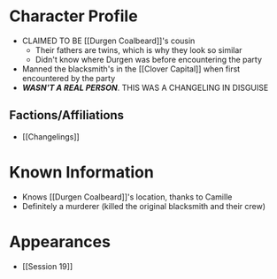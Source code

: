 # Character Profile
- CLAIMED TO BE [[Durgen Coalbeard]]'s cousin
	- Their fathers are twins, which is why they look so similar
	- Didn't know where Durgen was before encountering the party
- Manned the blacksmith's in the [[Clover Capital]] when first encountered by the party
- ***WASN'T A REAL PERSON***. THIS WAS A CHANGELING IN DISGUISE

## Factions/Affiliations
- [[Changelings]]

# Known Information
- Knows [[Durgen Coalbeard]]'s location, thanks to Camille
- Definitely a murderer (killed the original blacksmith and their crew)

# Appearances
- [[Session 19]]